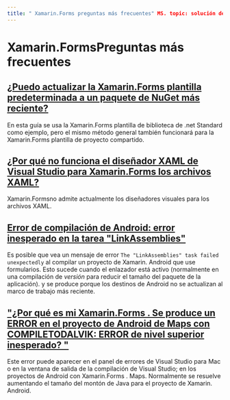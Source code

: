 ```yaml
---
title: " Xamarin.Forms preguntas más frecuentes" MS. topic: solución de problemas de MS. Prod: Xamarin ms. AssetID: 89364175-53BA-4A09-B3E2-44AC67DD971C ms. Technology: Xamarin-Forms Author: davidbritch ms. Author: dabritch ms. Date: 04/25/2017 no-LOC: [ Xamarin.Forms , Xamarin.Essentials ]
---
```


# <a name="xamarinforms-frequently-asked-questions"></a>Xamarin.FormsPreguntas más frecuentes

## <a name="can-i-update-the-xamarinforms-default-template-to-a-newer-nuget-packageupdate-forms-templatemd"></a>[¿Puedo actualizar la Xamarin.Forms plantilla predeterminada a un paquete de NuGet más reciente?](update-forms-template.md)
En esta guía se usa la Xamarin.Forms plantilla de biblioteca de .net Standard como ejemplo, pero el mismo método general también funcionará para la Xamarin.Forms plantilla de proyecto compartido.

## <a name="why-doesnt-the-visual-studio-xaml-designer-work-for-xamarinforms-xaml-filesforms-xaml-designermd"></a>[¿Por qué no funciona el diseñador XAML de Visual Studio para Xamarin.Forms los archivos XAML?](forms-xaml-designer.md)
Xamarin.Formsno admite actualmente los diseñadores visuales para los archivos XAML.

## <a name="android-build-error-the-linkassemblies-task-failed-unexpectedly"></a>[Error de compilación de Android: error inesperado en la tarea "LinkAssemblies"](android-linkassemblies-error.md)
Es posible que vea un mensaje de error `The "LinkAssemblies" task failed unexpectedly` al compilar un proyecto de Xamarin. Android que use formularios. Esto sucede cuando el enlazador está activo (normalmente en una compilación de *versión* para reducir el tamaño del paquete de la aplicación). y se produce porque los destinos de Android no se actualizan al marco de trabajo más reciente. 

## <a name="why-does-my-xamarinformsmaps-android-project-fail-with-compiletodalvik--unexpected-top-level-errormaps-compiletodalvik-errormd"></a>["¿Por qué es mi Xamarin.Forms . Se produce un ERROR en el proyecto de Android de Maps con COMPILETODALVIK: ERROR de nivel superior inesperado? "](maps-compiletodalvik-error.md)
Este error puede aparecer en el panel de errores de Visual Studio para Mac o en la ventana de salida de la compilación de Visual Studio; en los proyectos de Android con Xamarin.Forms . Maps. Normalmente se resuelve aumentando el tamaño del montón de Java para el proyecto de Xamarin. Android.
